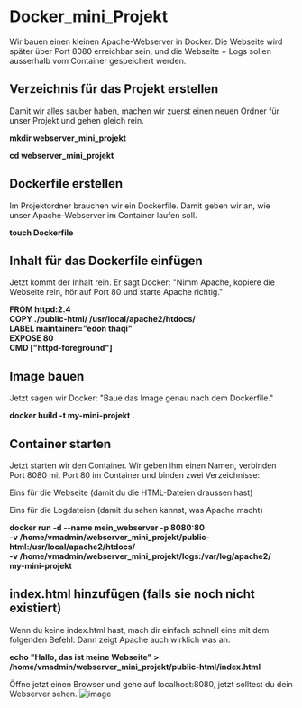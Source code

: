 # Docker_mini_Projekt

Wir bauen einen kleinen Apache-Webserver in Docker. Die Webseite wird später über Port 8080 erreichbar sein, und die Webseite + Logs sollen ausserhalb vom Container gespeichert werden.

## Verzeichnis für das Projekt erstellen
Damit wir alles sauber haben, machen wir zuerst einen neuen Ordner für unser Projekt und gehen gleich rein.

**mkdir webserver_mini_projekt**

**cd webserver_mini_projekt**

## Dockerfile erstellen
Im Projektordner brauchen wir ein Dockerfile. Damit geben wir an, wie unser Apache-Webserver im Container laufen soll.

**touch Dockerfile**

## Inhalt für das Dockerfile einfügen
Jetzt kommt der Inhalt rein. Er sagt Docker: "Nimm Apache, kopiere die Webseite rein, hör auf Port 80 und starte Apache richtig."

**FROM httpd:2.4 \
COPY ./public-html/ /usr/local/apache2/htdocs/ \
LABEL maintainer="edon thaqi" \
EXPOSE 80 \
CMD ["httpd-foreground"]**

## Image bauen
Jetzt sagen wir Docker: "Baue das Image genau nach dem Dockerfile."

**docker build -t my-mini-projekt .**

## Container starten
Jetzt starten wir den Container. Wir geben ihm einen Namen, verbinden Port 8080 mit Port 80 im Container und binden zwei Verzeichnisse:

Eins für die Webseite (damit du die HTML-Dateien draussen hast)

Eins für die Logdateien (damit du sehen kannst, was Apache macht)

**docker run -d --name mein_webserver -p 8080:80 \
-v /home/vmadmin/webserver_mini_projekt/public-html:/usr/local/apache2/htdocs/ \
-v /home/vmadmin/webserver_mini_projekt/logs:/var/log/apache2/ \
my-mini-projekt**

## index.html hinzufügen (falls sie noch nicht existiert)
Wenn du keine index.html hast, mach dir einfach schnell eine mit dem folgenden Befehl. Dann zeigt Apache auch wirklich was an.

**echo "Hallo, das ist meine Webseite" > /home/vmadmin/webserver_mini_projekt/public-html/index.html**

Öffne jetzt einen Browser und gehe auf localhost:8080, jetzt solltest du dein Webserver sehen.
![image](https://github.com/user-attachments/assets/cb479938-0b39-4649-af49-ba61ed9ddd5c)
